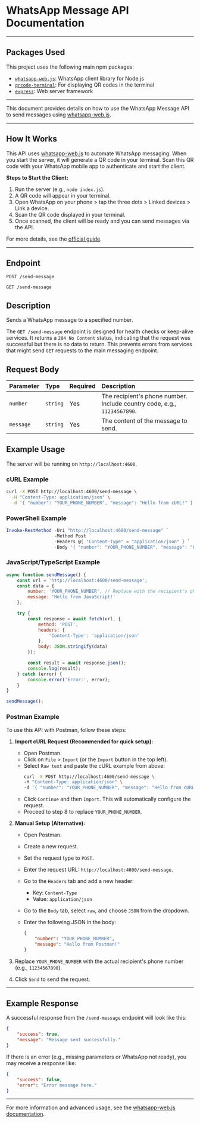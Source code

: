 # WhatsApp Message API Documentation
---

## Packages Used

This project uses the following main npm packages:

- [`whatsapp-web.js`](https://www.npmjs.com/package/whatsapp-web.js): WhatsApp client library for Node.js
- [`qrcode-terminal`](https://www.npmjs.com/package/qrcode-terminal): For displaying QR codes in the terminal
- [`express`](https://www.npmjs.com/package/express): Web server framework

---

This document provides details on how to use the WhatsApp Message API to send messages using [whatsapp-web.js](https://wwebjs.dev/guide).

---

## How It Works

This API uses [whatsapp-web.js](https://wwebjs.dev/guide) to automate WhatsApp messaging. When you start the server, it will generate a QR code in your terminal. Scan this QR code with your WhatsApp mobile app to authenticate and start the client.

**Steps to Start the Client:**

1. Run the server (e.g., `node index.js`).
2. A QR code will appear in your terminal.
3. Open WhatsApp on your phone > tap the three dots > Linked devices > Link a device.
4. Scan the QR code displayed in your terminal.
5. Once scanned, the client will be ready and you can send messages via the API.

For more details, see the [official guide](https://wwebjs.dev/guide).

---

## Endpoint

`POST /send-message`

`GET /send-message`

## Description

Sends a WhatsApp message to a specified number.

The `GET /send-message` endpoint is designed for health checks or keep-alive services. It returns a `204 No Content` status, indicating that the request was successful but there is no data to return. This prevents errors from services that might send `GET` requests to the main messaging endpoint.

## Request Body

| Parameter | Type   | Required | Description                          |
| :-------- | :----- | :------- | :----------------------------------- |
| `number`  | `string` | Yes      | The recipient's phone number. Include country code, e.g., `11234567890`. |
| `message` | `string` | Yes      | The content of the message to send.  |

## Example Usage

The server will be running on `http://localhost:4600`.


### cURL Example

```bash
curl -X POST http://localhost:4600/send-message \
  -H "Content-Type: application/json" \
  -d '{ "number": "YOUR_PHONE_NUMBER", "message": "Hello from cURL!" }'
```

### PowerShell Example

```powershell
Invoke-RestMethod -Uri "http://localhost:4600/send-message" `
                  -Method Post `
                  -Headers @{ "Content-Type" = "application/json" } `
                  -Body '{ "number": "YOUR_PHONE_NUMBER", "message": "Hello from PowerShell!" }'
```


### JavaScript/TypeScript Example

```javascript
async function sendMessage() {
    const url = 'http://localhost:4600/send-message';
    const data = {
        number: 'YOUR_PHONE_NUMBER', // Replace with the recipient's phone number
        message: 'Hello from JavaScript!'
    };

    try {
        const response = await fetch(url, {
            method: 'POST',
            headers: {
                'Content-Type': 'application/json'
            },
            body: JSON.stringify(data)
        });

        const result = await response.json();
        console.log(result);
    } catch (error) {
        console.error('Error:', error);
    }
}

sendMessage();
```


### Postman Example

To use this API with Postman, follow these steps:

1.  **Import cURL Request (Recommended for quick setup):**
    *   Open Postman.
    *   Click on `File` > `Import` (or the `Import` button in the top left).
    *   Select `Raw text` and paste the cURL example from above:
        ```bash
        curl -X POST http://localhost:4600/send-message \
        -H "Content-Type: application/json" \
        -d '{ "number": "YOUR_PHONE_NUMBER", "message": "Hello from cURL!" }'
        ```
    *   Click `Continue` and then `Import`. This will automatically configure the request.
    *   Proceed to step 8 to replace `YOUR_PHONE_NUMBER`.

2.  **Manual Setup (Alternative):**
    *   Open Postman.
    *   Create a new request.
    *   Set the request type to `POST`.
    *   Enter the request URL: `http://localhost:4600/send-message`.
    *   Go to the `Headers` tab and add a new header:
        *   Key: `Content-Type`
        *   Value: `application/json`
    *   Go to the `Body` tab, select `raw`, and choose `JSON` from the dropdown.
    *   Enter the following JSON in the body:

        ```json
        {
            "number": "YOUR_PHONE_NUMBER",
            "message": "Hello from Postman!"
        }
        ```

3.  Replace `YOUR_PHONE_NUMBER` with the actual recipient's phone number (e.g., `11234567890`).
4.  Click `Send` to send the request.


---

## Example Response

A successful response from the `/send-message` endpoint will look like this:

```json
{
    "success": true,
    "message": "Message sent successfully."
}
```

If there is an error (e.g., missing parameters or WhatsApp not ready), you may receive a response like:

```json
{
    "success": false,
    "error": "Error message here."
}
```

---

For more information and advanced usage, see the [whatsapp-web.js documentation](https://wwebjs.dev/guide).
